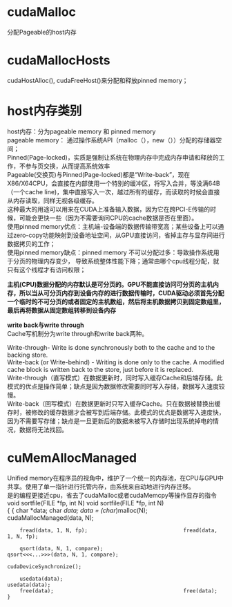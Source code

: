 # cudaMalloc  #  
分配Pageable的host内存
# cudaMallocHosts   #  
cudaHostAlloc(), cudaFreeHost()来分配和释放pinned memory；


# host内存类别 #
host内存：分为pageable memory 和 pinned memory    
pageable memory： 通过操作系统API（malloc（），new（））分配的存储器空间；   
Pinned(Page-locked)，实质是强制让系统在物理内存中完成内存申请和释放的工作，不参与页交换，从而提高系统效率    
Pageable(交换页)与Pinned(Page-locked)都是“Write-back”，现在X86/X64CPU，会直接在内部使用一个特别的缓冲区，将写入合并，等没满64B（一个cache line)，集中直接写入一次，越过所有的缓存，而读取的时候会直接从内存读取，同样无视各级缓存。  
这种最大的用途可以用来在CUDA上准备输入数据，因为它在跨PCI-E传输的时候，可能会更快一些（因为不需要询问CPU的cache数据是否在里面）。  
使用pinned memory优点：主机端-设备端的数据传输带宽高；某些设备上可以通过zero-copy功能映射到设备地址空间，从GPU直接访问，省掉主存与显存间进行数据拷贝的工作；  
使用pinned memory缺点：pinned memory 不可以分配过多：导致操作系统用于分页的物理内存变少， 导致系统整体性能下降；通常由哪个cpu线程分配，就只有这个线程才有访问权限；  

**主机(CPU)数据分配的内存默认是可分页的。GPU不能直接访问可分页的主机内存，所以当从可分页内存到设备内存的进行数据传输时，CUDA驱动必须首先分配一个临时的不可分页的或者固定的主机数组，然后将主机数据拷贝到固定数组里，最后再将数据从固定数组转移到设备内存**  

**write back与write through**    
Cache写机制分为write through和write back两种。  

Write-through- Write is done synchronously both to the cache and to the backing store.  
Write-back (or Write-behind) - Writing is done only to the cache. A modified cache block is written back to the store, just before it is replaced.  
Write-through（直写模式）在数据更新时，同时写入缓存Cache和后端存储。此模式的优点是操作简单；缺点是因为数据修改需要同时写入存储，数据写入速度较慢。  
Write-back（回写模式）在数据更新时只写入缓存Cache。只在数据被替换出缓存时，被修改的缓存数据才会被写到后端存储。此模式的优点是数据写入速度快，因为不需要写存储；缺点是一旦更新后的数据未被写入存储时出现系统掉电的情况，数据将无法找回。  



# cuMemAllocManaged #  

Unified memory在程序员的视角中，维护了一个统一的内存池，在CPU与GPU中共享。使用了单一指针进行托管内存，由系统来自动地进行内存迁移。  
是的编程更接近cpu，省去了cudaMalloc或者cudaMemcpy等操作显存的指令  
    void sortfile(FILE *fp, int N)                       void sortfile(FILE *fp, int N)                   
    {                                                    {
        char *data;                                          char *data; 
        data = (char*)malloc(N);                             cudaMallocManaged(data, N);

        fread(data, 1, N, fp);                               fread(data, 1, N, fp);

        qsort(data, N, 1, compare);                          qsort<<<...>>>(data, N, 1, compare);
                                                             cudaDeviceSynchronize();

        usedata(data);                                       usedata(data);
        free(data);                                          free(data);
    }
    
    
